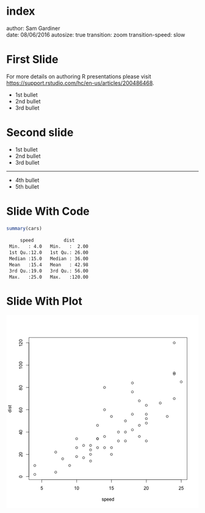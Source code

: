 index
========================================================
author: Sam Gardiner    
date: 08/06/2016
autosize: true
transition: zoom
transition-speed: slow

First Slide
========================================================

For more details on authoring R presentations please visit <https://support.rstudio.com/hc/en-us/articles/200486468>.

- 1st bullet
- 2nd bullet
- 3rd bullet

Second slide
========================================================

- 1st bullet
- 2nd bullet
- 3rd bullet

*** 
- 4th bullet
- 5th bullet

Slide With Code
========================================================


```r
summary(cars)
```

```
     speed           dist       
 Min.   : 4.0   Min.   :  2.00  
 1st Qu.:12.0   1st Qu.: 26.00  
 Median :15.0   Median : 36.00  
 Mean   :15.4   Mean   : 42.98  
 3rd Qu.:19.0   3rd Qu.: 56.00  
 Max.   :25.0   Max.   :120.00  
```

Slide With Plot
========================================================

![plot of chunk unnamed-chunk-2](index-figure/unnamed-chunk-2-1.png)
